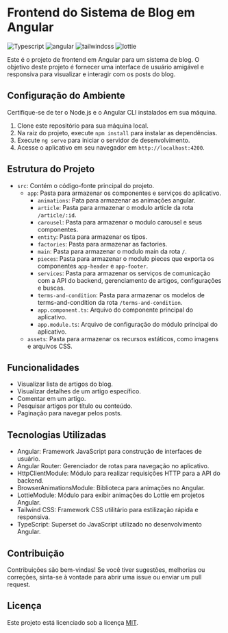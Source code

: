 # Frontend do Sistema de Blog em Angular

![Typescript](https://img.shields.io/badge/-TypeScript-white?style=for-the-badge&logo=typescript&color=3178C6&logoColor=white)
![angular](https://img.shields.io/badge/-angular-white?style=for-the-badge&logo=angular&color=DD0031&logoColor=white)
![tailwindcss](https://img.shields.io/badge/-tailwind_css-white?style=for-the-badge&logo=tailwindcss&color=06B6D4&logoColor=white)
![lottie](https://img.shields.io/badge/-Lottie-white?style=for-the-badge&color=08ccbc&logoColor=white)

Este é o projeto de frontend em Angular para um sistema de blog. O objetivo deste projeto é fornecer uma interface de usuário amigável e responsiva para visualizar e interagir com os posts do blog.

## Configuração do Ambiente

Certifique-se de ter o Node.js e o Angular CLI instalados em sua máquina.

1. Clone este repositório para sua máquina local.
2. Na raiz do projeto, execute `npm install` para instalar as dependências.
3. Execute `ng serve` para iniciar o servidor de desenvolvimento.
4. Acesse o aplicativo em seu navegador em `http://localhost:4200`.

## Estrutura do Projeto

- `src`: Contém o código-fonte principal do projeto.
  - `app`: Pasta para armazenar os componentes e serviços do aplicativo.
    - `animations`: Pata para armazenar as animações angular.
    - `article`: Pasta para armazenar o modulo article da rota `/article/:id`.
    - `carousel`: Pasta para armazenar o modulo carousel e seus componentes.
    - `entity`: Pasta para armazenar os tipos.
    - `factories`: Pasta para armazenar as factories.
    - `main`: Pasta para armazenar o modulo main da rota `/`.
    - `pieces`: Pasta para armazenar o modulo pieces que exporta os componentes `app-header` e `app-footer`.
    - `services`: Pasta para armazenar os serviços de comunicação com a API do backend, gerenciamento de artigos, configurações e buscas.
    - `terms-and-condition`: Pasta para armazenar os modelos de terms-and-condition da rota `/terms-and-condition`.
    - `app.component.ts`: Arquivo do componente principal do aplicativo.
    - `app.module.ts`: Arquivo de configuração do módulo principal do aplicativo.
  - `assets`: Pasta para armazenar os recursos estáticos, como imagens e arquivos CSS.

## Funcionalidades

- Visualizar lista de artigos do blog.
- Visualizar detalhes de um artigo específico.
- Comentar em um artigo.
- Pesquisar artigos por título ou conteúdo.
- Paginação para navegar pelos posts.

## Tecnologias Utilizadas

- Angular: Framework JavaScript para construção de interfaces de usuário.
- Angular Router: Gerenciador de rotas para navegação no aplicativo.
- HttpClientModule: Módulo para realizar requisições HTTP para a API do backend.
- BrowserAnimationsModule: Biblioteca para animações no Angular.
- LottieModule: Módulo para exibir animações do Lottie em projetos Angular.
- Tailwind CSS: Framework CSS utilitário para estilização rápida e responsiva.
- TypeScript: Superset do JavaScript utilizado no desenvolvimento Angular.

## Contribuição

Contribuições são bem-vindas! Se você tiver sugestões, melhorias ou correções, sinta-se à vontade para abrir uma issue ou enviar um pull request.

## Licença

Este projeto está licenciado sob a licença [MIT](LICENSE).
